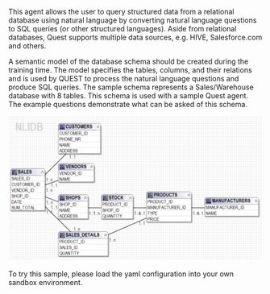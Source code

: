 This agent allows the user to query structured data from a relational database using natural language by converting natural language questions to SQL queries (or other structured languages). Aside from relational databases, Quest supports multiple data sources, e.g. HIVE, Salesforce.com and others.

A semantic model of the database schema should be created during the training time. The model specifies the tables, columns, and their relations and is used by QUEST to process the natural language questions and produce SQL queries. 
The sample schema represents a Sales/Warehouse database with 8 tables. This schema is used with a sample Quest agent. The example questions demonstrate what can be asked of this schema.

 ![Warehouse schema](./images/warehouseSchema.png)

To try this sample, please load the yaml configuration into your own sandbox environment.
